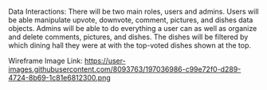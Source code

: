 Data Interactions:  There will be two main roles, users and admins. Users will be able manipulate upvote, downvote, comment, pictures, and dishes data objects. Admins will be able to do everything a user can as well as organize and delete comments, pictures, and dishes. The dishes will be filtered by which dining hall they were at with the top-voted dishes shown at the top.

Wireframe Image Link: https://user-images.githubusercontent.com/8093763/197036986-c99e72f0-d289-4724-8b69-1c81e6812300.png


